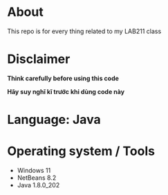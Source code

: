 # About

This repo is for every thing related to my LAB211 class

# Disclaimer

**Think carefully before using this code**

**Hãy suy nghĩ kĩ trước khi dùng code này**

# Language: Java

# Operating system / Tools

- Windows 11
- NetBeans 8.2
- Java 1.8.0_202